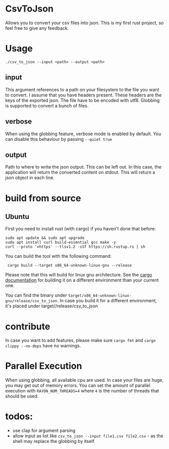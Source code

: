 # CsvToJson

Allows you to convert your csv files into json. 
This is my first rust project, so feel free to give any feedback.

# Usage
```shell
./csv_to_json --input <path> --output <path>
```

## input
This argument references to a path on your filesystem to the file you want to convert.
I assume that you have headers present. These headers are the keys of the exported json.
The file have to be encoded with utf8.
Globbing is supported to convert a bunch of files.

## verbose
When using the globbing feature, verbose mode is enabled by default. 
You can disable this behaviour by passing `--quiet true`

## output
Path to where to write the json output. This can be left out. 
In this case, the application will return the converted content on stdout.
This will return a json object in each line.

# build from source 
## Ubuntu

First you need to install rust (with cargo) if you haven't done that before:
```shell
sudo apt update && sudo apt upgrade
sudo apt install curl build-essential gcc make -y
curl --proto '=https' --tlsv1.2 -sSf https://sh.rustup.rs | sh
```

You can build the tool with the following command:

```shell
 cargo build --target x86_64-unknown-linux-gnu --release
```

Please note that this will build for linux gnu architecture. 
See the [cargo documentation](https://doc.rust-lang.org/cargo/reference/cargo-targets.html#cargo-targets)
for building it on a different environment than your current one.

You can find the binary under `target/x86_64-unknown-linux-gnu/release/csv_to_json`. 
In case you build it for a different environment, 
it's placed under target/<platform>/release/csv_to_json 

# contribute
In case you want to add features, please make sure `cargo fmt` and `cargo clippy --no-deps` have no warnings.

# Parallel Execution
When using globbing, all available cpu are used. In case your files are huge, you may get out of memory errors. 
You can set the amount of parallel execution with `RAYON_NUM_THREADS=4` where `4` is the number of threads that should be used.

# todos:
* use clap for argument parsing
* allow input as list like `csv_to_json --input file1.csv file2.csv` - as the shell may replace the globbing by itself.
